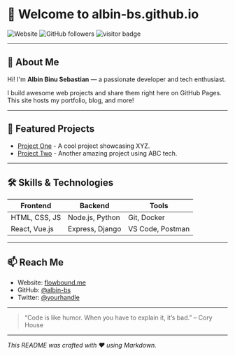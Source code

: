 # 👋 Welcome to albin-bs.github.io

![Website](https://img.shields.io/badge/Website-flowbound.me-blue)
![GitHub followers](https://img.shields.io/github/followers/albin-bs?label=Followers&style=social)
![visitor badge](https://visitor-badge.laobi.icu/badge?page_id=albin-bs.albin-bs.visitor-badge&left_color=red&right_color=green)

---

## 🚀 About Me

Hi! I'm **Albin Binu Sebastian** — a passionate developer and tech enthusiast.

I build awesome web projects and share them right here on GitHub Pages. This site hosts my portfolio, blog, and more!

---

## 💼 Featured Projects

- [Project One](#) - A cool project showcasing XYZ.
- [Project Two](#) - Another amazing project using ABC tech.

---

## 🛠️ Skills & Technologies

| Frontend          | Backend          | Tools             |
|-------------------|------------------|-------------------|
| HTML, CSS, JS     | Node.js, Python  | Git, Docker       |
| React, Vue.js     | Express, Django  | VS Code, Postman  |

---

## 📫 Reach Me

- Website: [flowbound.me](https://flowbound.me)
- GitHub: [@albin-bs](https://github.com/albin-bs)
- Twitter: [@yourhandle](https://twitter.com/yourhandle)

---

> “Code is like humor. When you have to explain it, it’s bad.” – Cory House

---

_This README was crafted with ❤️ using Markdown._
